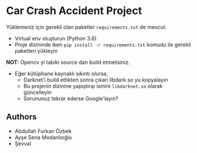 # Car Crash Accident Project

Yüklemeniz için gerekli olan paketler `requirements.txt` de mevcut.

- Virtual env oluşturun (Python 3.6)
- Proje dizininde iken `pip install -r requirements.txt` komudu ile gerekli paketleri yükleyin

**NOT:** Opencv yi tabiki source dan build etmelisiniz. 

- Eğer kütüphane kaynaklı sıkıntı olursa;
  - Darknet'i build ettikten sonra çıkan libdark.so yu kopyalayın
  - Bu projenin dizinine yapıştırıp ismini `libdarknet.so` olarak güncelleyin
  - Sorununuz tekrar ederse Google'layın?

## Authors
- Abdullah Furkan Özbek
- Ayşe Sena Modanlıoğlu
- Şevval